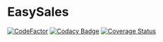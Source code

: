 # EasySales

[![CodeFactor](https://www.codefactor.io/repository/github/flpoli/yad188-g13-easysales/badge)](https://www.codefactor.io/repository/github/flpoli/yad188-g13-easysales)
[![Codacy Badge](https://app.codacy.com/project/badge/Grade/2878d921d88549f88ced984689d16b18)](https://www.codacy.com/gh/flpoli/YAD188-G13-EasySales/dashboard?utm_source=github.com&amp;utm_medium=referral&amp;utm_content=flpoli/YAD188-G13-EasySales&amp;utm_campaign=Badge_Grade)
[![Coverage Status](https://coveralls.io/repos/github/flpoli/YAD188-G13-EasySales/badge.svg?branch=master)](https://coveralls.io/github/flpoli/YAD188-G13-EasySales?branch=master)
